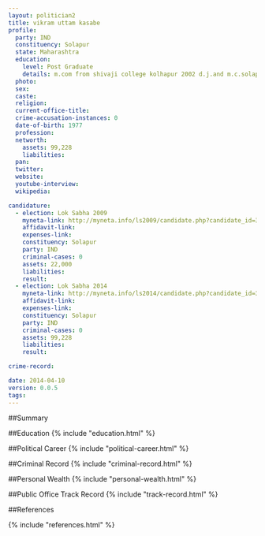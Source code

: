 ```yaml
---
layout: politician2
title: vikram uttam kasabe
profile: 
  party: IND
  constituency: Solapur
  state: Maharashtra
  education: 
    level: Post Graduate
    details: m.com from shivaji college kolhapur 2002 d.j.and m.c.solapur college 2009 llb(opior)solapur college
  photo: 
  sex: 
  caste: 
  religion: 
  current-office-title: 
  crime-accusation-instances: 0
  date-of-birth: 1977
  profession: 
  networth: 
    assets: 99,228
    liabilities: 
  pan: 
  twitter: 
  website: 
  youtube-interview: 
  wikipedia: 

candidature: 
  - election: Lok Sabha 2009
    myneta-link: http://myneta.info/ls2009/candidate.php?candidate_id=3746
    affidavit-link: 
    expenses-link: 
    constituency: Solapur 
    party: IND
    criminal-cases: 0
    assets: 22,000
    liabilities: 
    result:  
  - election: Lok Sabha 2014
    myneta-link: http://myneta.info/ls2014/candidate.php?candidate_id=3703
    affidavit-link: 
    expenses-link: 
    constituency: Solapur 
    party: IND
    criminal-cases: 0
    assets: 99,228
    liabilities: 
    result:  

crime-record: 

date: 2014-04-10
version: 0.0.5
tags: 
---
```


##Summary


##Education
{% include "education.html" %}


##Political Career
{% include "political-career.html" %}


##Criminal Record
{% include "criminal-record.html" %}


##Personal Wealth
{% include "personal-wealth.html" %}


##Public Office Track Record
{% include "track-record.html" %}


##References


{% include "references.html" %}
